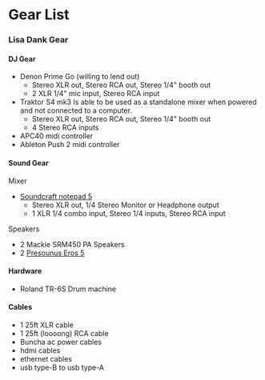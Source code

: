 # Gear List

### Lisa Dank Gear

#### DJ Gear
- Denon Prime Go (willing to lend out)
  - Stereo XLR out, Stereo RCA out, Stereo 1/4" booth out
  - 2 XLR 1/4" mic input, Stereo RCA input
- Traktor S4 mk3
Is able to be used as a standalone mixer when powered and not connected to a computer.
  - Stereo XLR out, Stereo RCA out, Stereo 1/4" booth out
  - 4 Stereo RCA inputs
- APC40 midi controller
- Ableton Push 2 midi controller


#### Sound Gear

Mixer
- [Soundcraft notepad 5](https://www.soundcraft.com/en-US/products/notepad-5)
  - Stereo XLR out, 1/4 Stereo Monitor or Headphone output
  - 1 XLR 1/4 combo input, Stereo 1/4 inputs, Stereo RCA input
 
Speakers
- 2 Mackie SRM450 PA Speakers
- 2 [Presounus Eros 5](https://www.presonus.com/en-US/monitors/studio-monitors/eris-series/2777500107.html)

#### Hardware
- Roland TR-6S Drum machine

#### Cables
- 1 25ft XLR cable
- 1 25ft (loooong) RCA cable
- Buncha ac power cables
- hdmi cables
- ethernet cables
- usb type-B to usb type-A
